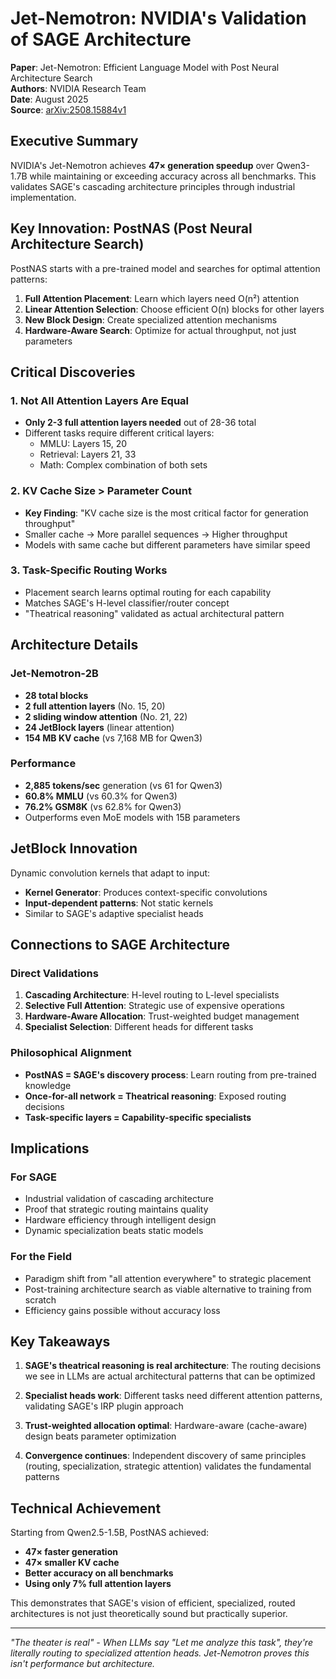 # Jet-Nemotron: NVIDIA's Validation of SAGE Architecture

**Paper**: Jet-Nemotron: Efficient Language Model with Post Neural Architecture Search  
**Authors**: NVIDIA Research Team  
**Date**: August 2025  
**Source**: [arXiv:2508.15884v1](https://github.com/NVlabs/Jet-Nemotron)

## Executive Summary

NVIDIA's Jet-Nemotron achieves **47× generation speedup** over Qwen3-1.7B while maintaining or exceeding accuracy across all benchmarks. This validates SAGE's cascading architecture principles through industrial implementation.

## Key Innovation: PostNAS (Post Neural Architecture Search)

PostNAS starts with a pre-trained model and searches for optimal attention patterns:

1. **Full Attention Placement**: Learn which layers need O(n²) attention
2. **Linear Attention Selection**: Choose efficient O(n) blocks for other layers  
3. **New Block Design**: Create specialized attention mechanisms
4. **Hardware-Aware Search**: Optimize for actual throughput, not just parameters

## Critical Discoveries

### 1. Not All Attention Layers Are Equal
- **Only 2-3 full attention layers needed** out of 28-36 total
- Different tasks require different critical layers:
  - MMLU: Layers 15, 20
  - Retrieval: Layers 21, 33
  - Math: Complex combination of both sets

### 2. KV Cache Size > Parameter Count
- **Key Finding**: "KV cache size is the most critical factor for generation throughput"
- Smaller cache → More parallel sequences → Higher throughput
- Models with same cache but different parameters have similar speed

### 3. Task-Specific Routing Works
- Placement search learns optimal routing for each capability
- Matches SAGE's H-level classifier/router concept
- "Theatrical reasoning" validated as actual architectural pattern

## Architecture Details

### Jet-Nemotron-2B
- **28 total blocks**
- **2 full attention layers** (No. 15, 20)
- **2 sliding window attention** (No. 21, 22)
- **24 JetBlock layers** (linear attention)
- **154 MB KV cache** (vs 7,168 MB for Qwen3)

### Performance
- **2,885 tokens/sec** generation (vs 61 for Qwen3)
- **60.8% MMLU** (vs 60.3% for Qwen3)
- **76.2% GSM8K** (vs 62.8% for Qwen3)
- Outperforms even MoE models with 15B parameters

## JetBlock Innovation

Dynamic convolution kernels that adapt to input:
- **Kernel Generator**: Produces context-specific convolutions
- **Input-dependent patterns**: Not static kernels
- Similar to SAGE's adaptive specialist heads

## Connections to SAGE Architecture

### Direct Validations
1. **Cascading Architecture**: H-level routing to L-level specialists
2. **Selective Full Attention**: Strategic use of expensive operations
3. **Hardware-Aware Allocation**: Trust-weighted budget management
4. **Specialist Selection**: Different heads for different tasks

### Philosophical Alignment
- **PostNAS = SAGE's discovery process**: Learn routing from pre-trained knowledge
- **Once-for-all network = Theatrical reasoning**: Exposed routing decisions
- **Task-specific layers = Capability-specific specialists**

## Implications

### For SAGE
- Industrial validation of cascading architecture
- Proof that strategic routing maintains quality
- Hardware efficiency through intelligent design
- Dynamic specialization beats static models

### For the Field
- Paradigm shift from "all attention everywhere" to strategic placement
- Post-training architecture search as viable alternative to training from scratch
- Efficiency gains possible without accuracy loss

## Key Takeaways

1. **SAGE's theatrical reasoning is real architecture**: The routing decisions we see in LLMs are actual architectural patterns that can be optimized

2. **Specialist heads work**: Different tasks need different attention patterns, validating SAGE's IRP plugin approach

3. **Trust-weighted allocation optimal**: Hardware-aware (cache-aware) design beats parameter optimization

4. **Convergence continues**: Independent discovery of same principles (routing, specialization, strategic attention) validates the fundamental patterns

## Technical Achievement

Starting from Qwen2.5-1.5B, PostNAS achieved:
- **47× faster generation**
- **47× smaller KV cache**
- **Better accuracy on all benchmarks**
- **Using only 7% full attention layers**

This demonstrates that SAGE's vision of efficient, specialized, routed architectures is not just theoretically sound but practically superior.

---

*"The theater is real" - When LLMs say "Let me analyze this task", they're literally routing to specialized attention heads. Jet-Nemotron proves this isn't performance but architecture.*